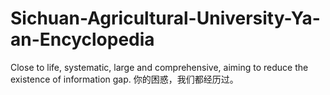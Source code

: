 # Sichuan-Agricultural-University-Ya-an-Encyclopedia
Close to life, systematic, large and comprehensive, aiming to reduce the existence of information gap.
你的困惑，我们都经历过。
